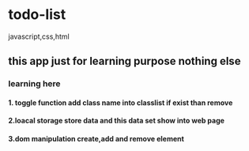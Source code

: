 # todo-list
javascript,css,html

## this app just for learning purpose nothing else

### learning here 

#### 1. toggle function add class name into classlist if exist than remove
#### 2.loacal storage store data and this data set show into web page
#### 3.dom manipulation create,add and remove element

